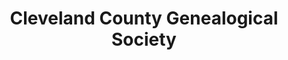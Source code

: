 ---
layout: repo
title: "Cleveland County Genealogical Society"
id: 24984
permalink: repos/24984/
---